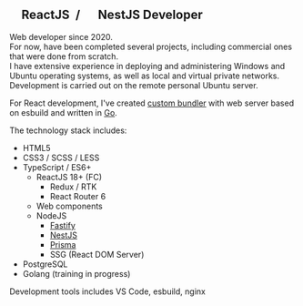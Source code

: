 ## <img src="https://upload.wikimedia.org/wikipedia/commons/a/a7/React-icon.svg" width="16" height="16" /> ReactJS&ensp;/&ensp;<img src="https://upload.wikimedia.org/wikipedia/commons/a/a8/NestJS.svg" width="16" height="16" /> NestJS Developer

Web developer since 2020.  
For now, have been completed several projects, including commercial ones that were done from scratch.  
I have extensive experience in deploying and administering Windows and Ubuntu operating systems, as well as local and virtual private networks. Development is carried out on the remote personal Ubuntu server.

For React development, I've created [custom bundler](https://github.com/rus-sharafiev/dev-server) with web server based on esbuild and written in [Go](https://go.dev/).

The technology stack includes:
- HTML5
- CSS3 / SCSS / LESS
- TypeScript / ES6+
  - ReactJS 18+ (FC)
    - Redux / RTK
    - React Router 6
  - Web components
  - NodeJS
    - [Fastify](https://www.fastify.io/)
    - [NestJS](https://nestjs.com/)
    - [Prisma](https://www.prisma.io/)
    - SSG (React DOM Server)
 - PostgreSQL
 - Golang (training in progress)

Development tools includes VS Code, esbuild, nginx
